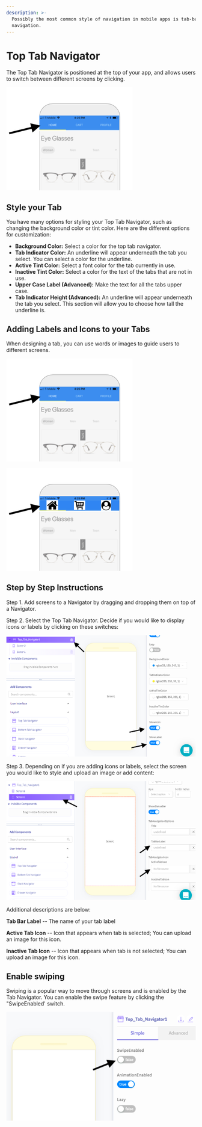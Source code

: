 ```yaml
---
description: >-
  Possibly the most common style of navigation in mobile apps is tab-based
  navigation.
---
```


# Top Tab Navigator

The Top Tab Navigator is positioned at the top of your app, and allows users to switch between different screens by clicking. 

![](.gitbook/assets/image%20%2865%29.png)

## Style your Tab

You have many options for styling your Top Tab Navigator, such as changing the background color or tint color. Here are the different options for customization:

* **Background Color:** Select a color for the top tab navigator.  
* **Tab Indicator Color:** An underline will appear underneath the tab you select. You can select a color for the underline.  
* **Active Tint Color:** Select a font color for the tab currently in use.  
* **Inactive Tint Color:** Select a color for the text of the tabs that are not in use.  
* **Upper Case Label \(Advanced\):** Make the text for all the tabs upper case.  
* **Tab Indicator Height \(Advanced\):** An underline will appear underneath the tab you select. This section will allow you to choose how tall the underline is.

## Adding Labels and Icons to your Tabs 

When designing a tab, you can use words or images to guide users to different screens. 

![Using Words](.gitbook/assets/image%20%2865%29.png)

![Using Images](.gitbook/assets/image%20%2830%29.png)

## Step by Step Instructions

Step 1. Add screens to a Navigator by dragging and dropping them on top of a Navigator.

Step 2. Select the Top Tab Navigator. Decide if you would like to display icons or labels by clicking on these switches:

![](.gitbook/assets/image%20%2823%29.png)

Step 3. Depending on if you are adding icons or labels, select the screen you would like to style and upload an image or add content:

![](.gitbook/assets/image%20%2839%29.png)

Additional descriptions are below:

**Tab Bar Label** -- The name of your tab label

**Active Tab Icon** -- Icon that appears when tab is selected; You can upload an image for this icon.

**Inactive Tab Icon** --  Icon that appears when tab is not selected; You can upload an image for this icon.

## Enable swiping

Swiping is a popular way to move through screens and is enabled by the Tab Navigator. You can enable the swipe feature by clicking the "SwipeEnabled' switch. 

![](.gitbook/assets/image%20%2836%29.png)

